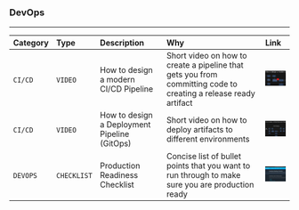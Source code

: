 ### DevOps

---

| Category | Type        | Description                                  | Why                                                                                                             | Link                                                                                                                                                         |
| :------- | :---------- | :------------------------------------------- | :-------------------------------------------------------------------------------------------------------------- | :----------------------------------------------------------------------------------------------------------------------------------------------------------- |
| `CI/CD`  | `VIDEO`     | How to design a modern CI/CD Pipeline        | Short video on how to create a pipeline that gets you from committing code to creating a release ready artifact | [<img src="./thumbnails/thumbnail_devopsjourney_001.jpg" alt="DevOps Journey 1" width="100">](https://www.youtube.com/watch?v=KnSBNd3b0qI)                   |
| `CI/CD`  | `VIDEO`     | How to design a Deployment Pipeline (GitOps) | Short video on how to deploy artifacts to different environments                                                | [<img src="./thumbnails/thumbnail_devopsjourney_002.jpg" alt="DevOps Journey 2" width="100">](https://www.youtube.com/watch?v=pJ9f7w4AxtU)                   |
| `DEVOPS` | `CHECKLIST` | Production Readiness Checklist               | Concise list of bullet points that you want to run through to make sure you are production ready                | [<img src="./thumbnails/thumbnail_gruntworks_devops_checklist.jpg" alt="Production Readiness Checklist" width="100">](https://gruntwork.io/devops-checklist) |

